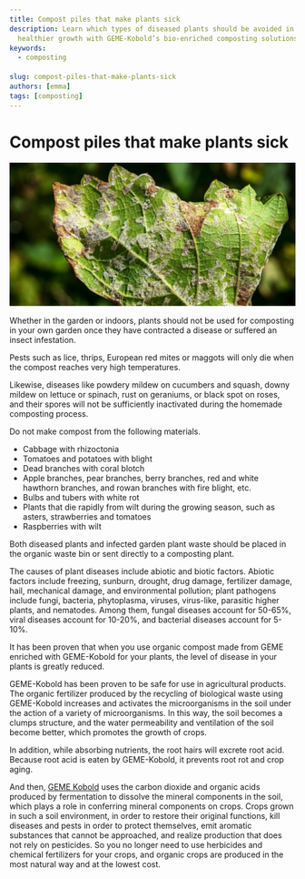 ```yaml
---
title: Compost piles that make plants sick
description: Learn which types of diseased plants should be avoided in compost to prevent plant sickness and promote 
  healthier growth with GEME-Kobold’s bio-enriched composting solutions.
keywords:
  - composting

slug: compost-piles-that-make-plants-sick
authors: [emma]
tags: [composting]
---
```


# Compost piles that make plants sick

![Hygiene composting](./img/img.png)


Whether in the garden or indoors, plants should not be used for composting in your own garden once they have contracted 
a disease or suffered an insect infestation.

Pests such as lice, thrips, European red mites or maggots will only die when the compost reaches very high temperatures.
<!-- truncate -->
Likewise, diseases like powdery mildew on cucumbers and squash, downy mildew on lettuce or spinach, rust on geraniums, 
or black spot on roses, and their spores will not be sufficiently inactivated during the homemade composting process.

Do not make compost from the following materials.
- Cabbage with rhizoctonia
- Tomatoes and potatoes with blight
- Dead branches with coral blotch
- Apple branches, pear branches, berry branches, red and white hawthorn branches, and rowan branches with fire blight, etc.
- Bulbs and tubers with white rot
- Plants that die rapidly from wilt during the growing season, such as asters, strawberries and tomatoes
- Raspberries with wilt

Both diseased plants and infected garden plant waste should be placed in the organic waste bin or sent directly to a composting plant.

The causes of plant diseases include abiotic and biotic factors. Abiotic factors include freezing, sunburn, drought, 
drug damage, fertilizer damage, hail, mechanical damage, and environmental pollution; plant pathogens include fungi, 
bacteria, phytoplasma, viruses, virus-like, parasitic higher plants, and nematodes. Among them, fungal diseases account 
for 50-65%, viral diseases account for 10-20%, and bacterial diseases account for 5-10%.

It has been proven that when you use organic compost made from GEME enriched with GEME-Kobold for your plants, 
the level of disease in your plants is greatly reduced.

GEME-Kobold has been proven to be safe for use in agricultural products. The organic fertilizer produced by the recycling 
of biological waste using GEME-Kobold increases and activates the microorganisms in the soil under the action of a variety 
of microorganisms. In this way, the soil becomes a clumps structure, and the water permeability and ventilation of the 
soil become better, which promotes the growth of crops.

In addition, while absorbing nutrients, the root hairs will excrete root acid. Because root acid is eaten by GEME-Kobold, 
it prevents root rot and crop aging.

And then, [GEME Kobold](https://www.geme.bio/geme-kobold) uses the carbon dioxide and organic acids produced by fermentation to dissolve the mineral components 
in the soil, which plays a role in conferring mineral components on crops. Crops grown in such a soil environment, 
in order to restore their original functions, kill diseases and pests in order to protect themselves, emit aromatic substances 
that cannot be approached, and realize production that does not rely on pesticides. So you no longer need to use herbicides 
and chemical fertilizers for your crops, and organic crops are produced in the most natural way and at the lowest cost.
